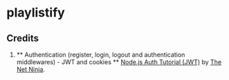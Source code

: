 # playlistify

## Credits

1. ** Authentication (register, login, logout and authentication middlewares) - JWT and cookies **
[Node.js Auth Tutorial (JWT)](https://www.youtube.com/playlist?list=PL4cUxeGkcC9iqqESP8335DA5cRFp8loyp) by [The Net Ninja](https://www.youtube.com/@NetNinja).